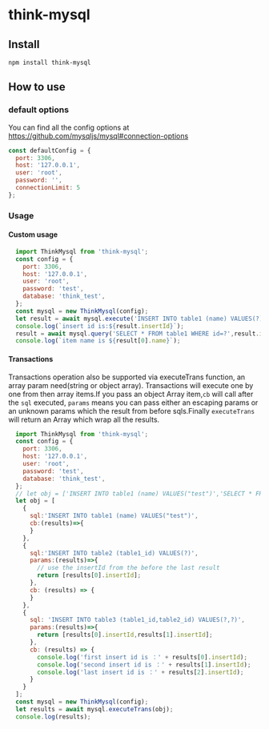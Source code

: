 # think-mysql

## Install

```
npm install think-mysql
```

## How to use

### default options

You can find all the config options at https://github.com/mysqljs/mysql#connection-options

```js
const defaultConfig = {
  port: 3306,
  host: '127.0.0.1',
  user: 'root',
  password: '',
  connectionLimit: 5
};
```

### Usage

#### Custom usage
```js
  import ThinkMysql from 'think-mysql';
  const config = {
    port: 3306,
    host: '127.0.0.1',
    user: 'root',
    password: 'test',
    database: 'think_test',
  };
  const mysql = new ThinkMysql(config);
  let result = await mysql.execute('INSERT INTO table1 (name) VALUES(?)','thinkjs');
  console.log(`insert id is:${result.insertId}`);
  result = await mysql.query('SELECT * FROM table1 WHERE id=?',result.insertId);
  console.log(`item name is ${result[0].name}`);
```

#### Transactions
Transactions operation also be supported via executeTrans function, an array param need(string or object array).
Transactions will execute one by one from then array items.If you pass an object Array item,`cb` will call after the `sql` executed,
`params` means you can pass either an escaping params or an unknown params which the result from before sqls.Finally 
`executeTrans` will return an Array which wrap all the results.

```js
  import ThinkMysql from 'think-mysql';
  const config = {
    port: 3306,
    host: '127.0.0.1',
    user: 'root',
    password: 'test',
    database: 'think_test',
  };
  // let obj = ['INSERT INTO table1 (name) VALUES("test")','SELECT * FROM table1',];
  let obj = [
    {
      sql:'INSERT INTO table1 (name) VALUES("test")',
      cb:(results)=>{
      }
    },
    {
      sql:'INSERT INTO table2 (table1_id) VALUES(?)',
      params:(results)=>{
        // use the insertId from the before the last result
        return [results[0].insertId];
      },
      cb: (results) => {
      }
    },
    {
      sql: 'INSERT INTO table3 (table1_id,table2_id) VALUES(?,?)',
      params:(results)=>{
        return [results[0].insertId,results[1].insertId];
      },
      cb: (results) => {
        console.log('first insert id is ：' + results[0].insertId);
        console.log('second insert id is ：' + results[1].insertId);
        console.log('last insert id is ：' + results[2].insertId);
      }
    }
  ];
  const mysql = new ThinkMysql(config);
  let results = await mysql.executeTrans(obj);
  console.log(results);
```